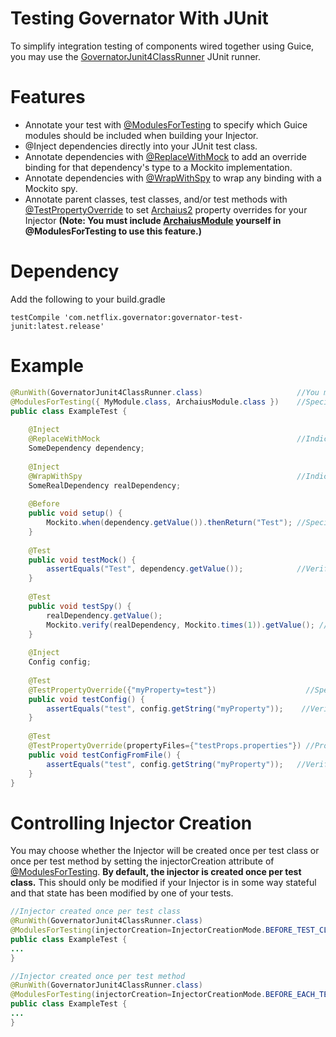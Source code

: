 # Testing Governator With JUnit
To simplify integration testing of components wired together using Guice, you may use the [GovernatorJunit4ClassRunner](https://github.com/Netflix/governator/blob/master/governator-test-junit/src/main/java/com/netflix/governator/guice/test/junit4/GovernatorJunit4ClassRunner.java) JUnit runner. 

# Features
* Annotate your test with [@ModulesForTesting](https://github.com/Netflix/governator/blob/master/governator-test-junit/src/main/java/com/netflix/governator/guice/test/ModulesForTesting.java) to specify which Guice modules should be included when building your Injector.
* @Inject dependencies directly into your JUnit test class.
* Annotate dependencies with [@ReplaceWithMock](https://github.com/Netflix/governator/blob/master/governator-test-junit/src/main/java/com/netflix/governator/guice/test/ReplaceWithMock.java) to add an override binding for that dependency's type to a Mockito implementation. 
* Annotate dependencies with [@WrapWithSpy](https://github.com/Netflix/governator/blob/master/governator-test-junit/src/main/java/com/netflix/governator/guice/test/WrapWithSpy.java) to wrap any binding with a Mockito spy.
* Annotate parent classes, test classes, and/or test methods with [@TestPropertyOverride](https://github.com/Netflix/archaius/blob/2.x/archaius2-test/src/main/java/com/netflix/archaius/test/TestPropertyOverride.java) to set [Archaius2](https://github.com/Netflix/archaius/tree/2.x) property overrides for your Injector **(Note: You must include [ArchaiusModule](https://github.com/Netflix/archaius/blob/2.x/archaius2-guice/src/main/java/com/netflix/archaius/guice/ArchaiusModule.java) yourself in @ModulesForTesting to use this feature.)**

# Dependency
Add the following to your build.gradle
```
testCompile 'com.netflix.governator:governator-test-junit:latest.release'
```

# Example
```java
@RunWith(GovernatorJunit4ClassRunner.class)                     //You must use the Runner for these features to work
@ModulesForTesting({ MyModule.class, ArchaiusModule.class })    //Specify any Modules you wish to include in your test
public class ExampleTest {
    
    @Inject
    @ReplaceWithMock                                            //Indicate that you wish this dependency to be Mocked
    SomeDependency dependency;  
    
    @Inject
    @WrapWithSpy                                                //Indicate that you wish to wrap this dependency with a Spy
    SomeRealDependency realDependency;                      
    
    @Before
    public void setup() {
        Mockito.when(dependency.getValue()).thenReturn("Test"); //Specify desired behavior for your Mock
    }
    
    @Test
    public void testMock() {
        assertEquals("Test", dependency.getValue());            //Verify behavior of your Mock
    }
    
    @Test
    public void testSpy() {
        realDependency.getValue();
        Mockito.verify(realDependency, Mockito.times(1)).getValue(); //Verify that this object was interacted with exactly once
    }
    
    @Inject
    Config config;
    
    @Test
    @TestPropertyOverride({"myProperty=test"})                    //Specify property values you wish to be set
    public void testConfig() {
        assertEquals("test", config.getString("myProperty"));    //Verify that your property was set as expected
    }
    
    @Test
    @TestPropertyOverride(propertyFiles={"testProps.properties"}) //Properties may also be loaded from a file
    public void testConfigFromFile() {
        assertEquals("test", config.getString("myProperty"));   //Verify that your property was set as expected
    }
}
```

# Controlling Injector Creation
You may choose whether the Injector will be created once per test class or once per test method by setting the injectorCreation attribute of [@ModulesForTesting](https://github.com/Netflix/governator/blob/master/governator-test-junit/src/main/java/com/netflix/governator/guice/test/ModulesForTesting.java). **By default, the injector is created once per test class.** This should only be modified if your Injector is in some way stateful and that state has been modified by one of your tests.
```java
//Injector created once per test class
@RunWith(GovernatorJunit4ClassRunner.class)
@ModulesForTesting(injectorCreation=InjectorCreationMode.BEFORE_TEST_CLASS)  
public class ExampleTest {
...
}
```
```java
//Injector created once per test method
@RunWith(GovernatorJunit4ClassRunner.class)
@ModulesForTesting(injectorCreation=InjectorCreationMode.BEFORE_EACH_TEST_METHOD)  
public class ExampleTest {
...
}
```

